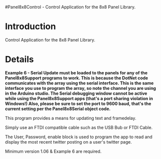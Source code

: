 #Panel8x8Control - Control Application for the 8x8 Panel Library.

# Introduction #

Control Application for the 8x8 Panel Library.


# Details #

**Example 6 - Serial Update must be loaded to the panels for any of the Panel8x8Support programs to work.  This is because the DotNet code communicates with the array using the serial interface.  This is the same interface you use to program the array, so note the channel you are using in the Arduino studio.  The Serial debugging window cannot be active while using the Panel8x8Support apps (that's a port sharing violation in Windows!)  Also, please be sure to set the port to 9600 baud, that's the current setting per the Panel8x8Serial object code.**

This program provides a means for updating text and framedelay.

Simply use an FTDI compatible cable such as the USB Bub or FTDI Cable.

The User, Password, enable block is used to program the app to read and display the most recent twitter posting on a user's twitter page.

Minimum version 1.06 & Example 6 are required.